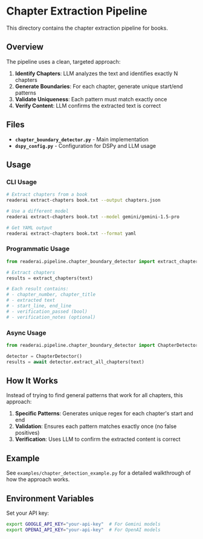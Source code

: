 # Chapter Extraction Pipeline

This directory contains the chapter extraction pipeline for books.

## Overview

The pipeline uses a clean, targeted approach:

1. **Identify Chapters**: LLM analyzes the text and identifies exactly N chapters
2. **Generate Boundaries**: For each chapter, generate unique start/end patterns
3. **Validate Uniqueness**: Each pattern must match exactly once
4. **Verify Content**: LLM confirms the extracted text is correct

## Files

- **`chapter_boundary_detector.py`** - Main implementation
- **`dspy_config.py`** - Configuration for DSPy and LLM usage

## Usage

### CLI Usage

```bash
# Extract chapters from a book
readerai extract-chapters book.txt --output chapters.json

# Use a different model
readerai extract-chapters book.txt --model gemini/gemini-1.5-pro

# Get YAML output
readerai extract-chapters book.txt --format yaml
```

### Programmatic Usage

```python
from readerai.pipeline.chapter_boundary_detector import extract_chapters

# Extract chapters
results = extract_chapters(text)

# Each result contains:
# - chapter_number, chapter_title
# - extracted text
# - start_line, end_line
# - verification_passed (bool)
# - verification_notes (optional)
```

### Async Usage

```python
from readerai.pipeline.chapter_boundary_detector import ChapterDetector

detector = ChapterDetector()
results = await detector.extract_all_chapters(text)
```

## How It Works

Instead of trying to find general patterns that work for all chapters, this approach:

1. **Specific Patterns**: Generates unique regex for each chapter's start and end
2. **Validation**: Ensures each pattern matches exactly once (no false positives)
3. **Verification**: Uses LLM to confirm the extracted content is correct

## Example

See `examples/chapter_detection_example.py` for a detailed walkthrough of how the approach works.

## Environment Variables

Set your API key:

```bash
export GOOGLE_API_KEY="your-api-key"  # For Gemini models
export OPENAI_API_KEY="your-api-key"  # For OpenAI models
```
